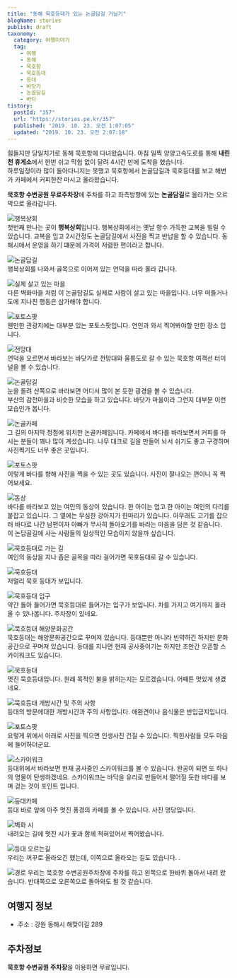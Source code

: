```yaml
---
title: "동해 묵호등대가 있는 논골담길 거닐기"
blogName: stories
publish: draft
taxonomy:
  category: 여행이야기
  tag:
    - 여행
    - 동해
    - 묵호항
    - 묵호등대
    - 등대
    - 바닷가
    - 논골담길
    - 바다
tistory:
  postId: "357"
  url: "https://stories.pe.kr/357"
  published: "2019. 10. 23. 오전 1:07:05"
  updated: "2019. 10. 23. 오전 2:07:18"
---
```


힘들지만 당일치기로 동해 묵호항에 다녀왔습니다. 아침 일찍 양양고속도로를 통해 **내린천 휴게소**에서 한번 쉬고 막힘 없이 달려 4시간 만에 도착을 했습니다.  
하루일정이라 많이 돌아다니지는 못했고 묵호항에서 논골담길과 묵호등대를 보고 해변가 카페에서 커피한잔 마시고 올라왔습니다.

**묵호항 수변공원 무료주차장**에 주차를 하고 좌측방향에 있는 **논골담길**로 올라가는 오르막으로 올라갑니다.

![행복상회](images/2019-10-23-00-34-00.png)  
첫번째 만나는 곳이 **행복상회**입니다. 행복상회에서는 옛날 향수 가득한 교복을 빌릴 수 있습니다. 교복을 입고 2시간정도 논골담길에서 사진을 찍고 반납을 할 수 있습니다. 동해시에서 운영을 하기 떄문에 가격이 저렴한 편이라고 합니다.

![논골담길](images/2019-10-23-00-37-02.png)  
행복상회를 나와서 골목으로 이어져 있는 언덕을 따라 올라 갑니다.

![실제 살고 있는 마을](images/2019-10-23-00-39-29.png)  
다른 벽화마을 처럼 이 논골담길도 실제로 사람이 살고 있는 마을입니다. 너무 떠들거나 도에 지나친 행동은 삼가해야 합니다.

![포토스팟](images/2019-10-23-00-41-18.png)  
웬만한 관광지에는 대부분 있는 포토스팟입니다. 연인과 와서 찍어봐야할 만한 장소 입니다.

![전망대](images/2019-10-23-00-43-15.png)  
언덕을 오르면서 바라보는 바닷가로 전망대와 울릉도로 갈 수 있는 묵호항 여객선 터미널을 볼 수 있습니다.

![논골담길](images/2019-10-23-00-47-39.png)  
눈을 돌려 산쪽으로 바라보면 어디서 많이 본 듯한 광경을 볼 수 있습니다.  
부산의 감천마을과 비슷한 모습을 하고 있습니다. 바닷가 마을이라 그런지 대부분 이런 모습인가 봅니다.

![논골카페](images/2019-10-23-00-50-48.png)  
그 길의 마지막 정점에 위치한 논골카페입니다. 카페에서 바다를 바라보면서 커피를 마시는 분들이 꽤나 많이 계셨습니다. 나무 대크로 길을 만들어 놔서 쉬기도 좋고 구경하며 사진찍기도 너무 좋은 곳입니다.

![포토스팟](images/2019-10-23-00-53-57.png)  
이렇게 바다를 향해 사진을 찍을 수 있는 곳도 있습니다. 사진이 잘나오는 편이니 꼭 찍어보세요.

![동상](images/2019-10-23-00-54-58.png)  
바다를 바라보고 있는 여인의 동상이 있습니다. 한 아이는 업고 한 아이는 여인의 다리를 붙잡고 있습니다. 그 옆에는 무심한 강아지가 한마리가 있습니다.
아무래도 고기를 잡으러 바다로 나간 남편이자 아빠가 무사히 돌아오기를 바라는 마음을 담은 것 같습니다.  
이 논담골길에 사는 사람들의 일상적인 모습이지 않을까 싶습니다.

![묵호등대로 가는 길](images/2019-10-23-01-01-24.png)  
여인의 동상을 지나 좁은 골목을 따라 걸어가면 묵호등대로 갈 수 있습니다.

![묵호등대](images/2019-10-23-01-02-04.png)  
저멀리 묵호 등대가 보입니다.

![묵호등대 입구](images/2019-10-23-01-02-21.png)  
약간 돌아 들어가면 묵호등대로 들어가는 입구가 보입니다. 차를 가지고 여기까지 올라올 수 있나봅니다. 주차장이 있네요.

![묵호등대 해양문화공간](images/2019-10-23-01-02-52.png)  
묵호등대는 해양문화공간으로 꾸며져 있습니다. 등대뿐만 아니라 빈약하긴 하지만 문화공간으로 꾸며져 있습니다. 등대를 지나면 현재 공사중이기는 하지만 조만간 오픈할 스카이워크도 있습니다.

![묵호등대](images/2019-10-23-01-03-17.png)  
멋진 묵호등대입니다. 원래 목적인 불을 밝히는지는 모르겠습니다. 어째튼 멋있게 생겼네요.

![묵호등대 개방시간 및 주의 사항](images/2019-10-23-01-03-36.png)  
등대의 방문에대한 개방시간과 주의 사항입니다. 애완견이나 음식물은 반입금지입니다.

![포토스팟](images/2019-10-23-01-04-04.png)  
요렇게 위에서 아래로 사진을 찍으면 인생사진 건질 수 있습니다. 찍힌사람들 모두 마음에 들어하더군요.

![스카이워크](images/2019-10-23-01-04-22.png)  
등대위에서 바라보면 현재 공사중인 스카이워크를 볼 수 있습니다. 완공이 되면 또 하나의 명물이 탄생하겠네요. 스카이워크는 바닥을 유리로 만들어서 떨어질 듯한 바다를 보며 걷는 것이 포인트 입니다.

![등대카페](images/2019-10-23-01-04-40.png)  
등대 바로 앞에 아주 멋진 풍경의 카페를 볼 수 있습니다. 사진 명당입니다.

![벽화 시](images/2019-10-23-01-04-58.png)  
내려오는 길에 멋진 시가 꽃과 함께 적혀있어서 찍어봤습니다.

![등대 오르는길](images/2019-10-23-01-05-21.png)  
우리는 꺼꾸로 올라오긴 했는데, 이쪽으로 올라오는 길도 있습니다. .

![경로](images/2019-10-23-01-06-05.png)
우리는 묵호항 수변공원주차장에 주차를 하고 왼쪽으로 한바퀴 돌아서 내려 왔습니다. 반대쪽으로 오른쪽으로 돌아와도 될 것 같습니다.

## 여행지 정보

- 주소 : 강원 동해시 해맞이길 289

## 주차정보

**묵호항 수변공원 주차장**을 이용하면 무료입니다.
